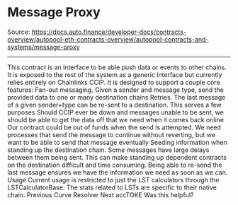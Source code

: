 # Message Proxy

Source: https://docs.auto.finance/developer-docs/contracts-overview/autopool-eth-contracts-overview/autopool-contracts-and-systems/message-proxy

---

This contract is an interface to be able push data or events to other chains. It is exposed to the rest of the system as a generic interface but currently relies entirely on Chainlinks CCIP. It is designed to support a couple core features:
Fan-out messaging. Given a sender and message type, send the provided data to one or many destination chains
Retries. The last message of a given sender+type can be re-sent to a destination. This serves a few purposes
Should CCIP ever be down and messages unable to be sent, we should be able to get the data off that we need when it comes back online
Our contract could be out of funds when the send is attempted. We need processes that send the message to continue without reverting, but we want to be able to send that message eventually
Seeding information when standing up the destination chain. Some messages have large delays between them being sent. This can make standing up dependent contracts on the destination difficult and time consuming. Being able to re-send the last message ensures we have the information we need as soon as we can.
Usage
Current usage is restricted to just the LST calculators through the LSTCalculatorBase. The stats related to LSTs are specific to their native chain.
Previous
Curve Resolver
Next
accTOKE
Was this helpful?